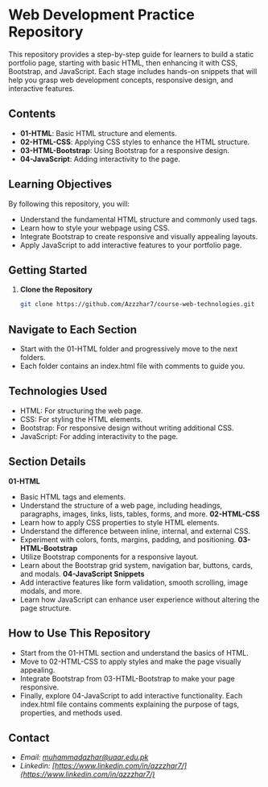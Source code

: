 # Web Development Practice Repository

This repository provides a step-by-step guide for learners to build a static portfolio page, starting with basic HTML, then enhancing it with CSS, Bootstrap, and JavaScript. Each stage includes hands-on snippets that will help you grasp web development concepts, responsive design, and interactive features.

## **Contents**

- **01-HTML**: Basic HTML structure and elements.
- **02-HTML-CSS**: Applying CSS styles to enhance the HTML structure.
- **03-HTML-Bootstrap**: Using Bootstrap for a responsive design.
- **04-JavaScript**: Adding interactivity to the page.

## **Learning Objectives**

By following this repository, you will:
- Understand the fundamental HTML structure and commonly used tags.
- Learn how to style your webpage using CSS.
- Integrate Bootstrap to create responsive and visually appealing layouts.
- Apply JavaScript to add interactive features to your portfolio page.

## **Getting Started**

1. **Clone the Repository**
   ```bash
   git clone https://github.com/Azzzhar7/course-web-technologies.git

## **Navigate to Each Section**
- Start with the 01-HTML folder and progressively move to the next folders.
- Each folder contains an index.html file with comments to guide you.

## **Technologies Used**
- HTML: For structuring the web page.
- CSS: For styling the HTML elements.
- Bootstrap: For responsive design without writing additional CSS.
- JavaScript: For adding interactivity to the page.

## **Section Details**
**01-HTML**
- Basic HTML tags and elements.
- Understand the structure of a web page, including headings, paragraphs, images, links, lists, tables, forms, and more.
**02-HTML-CSS**
- Learn how to apply CSS properties to style HTML elements.
- Understand the difference between inline, internal, and external CSS.
- Experiment with colors, fonts, margins, padding, and positioning.
**03-HTML-Bootstrap**
- Utilize Bootstrap components for a responsive layout.
- Learn about the Bootstrap grid system, navigation bar, buttons, cards, and modals.
**04-JavaScript Snippets**
- Add interactive features like form validation, smooth scrolling, image modals, and more.
- Learn how JavaScript can enhance user experience without altering the page structure.

## **How to Use This Repository**
- Start from the 01-HTML section and understand the basics of HTML.
- Move to 02-HTML-CSS to apply styles and make the page visually appealing.
- Integrate Bootstrap from 03-HTML-Bootstrap to make your page responsive.
- Finally, explore 04-JavaScript to add interactive functionality.
Each index.html file contains comments explaining the purpose of tags, properties, and methods used.

## **Contact**
- *Email: [muhammadazhar@uaar.edu.pk](muhammadazhar@uaar.edu.pk)*
- *Linkedin: [https://www.linkedin.com/in/azzzhar7/](https://www.linkedin.com/in/azzzhar7/)*